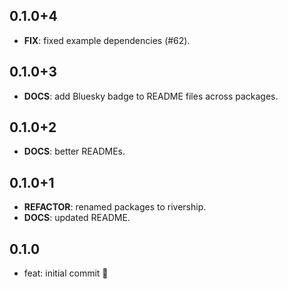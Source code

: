## 0.1.0+4

 - **FIX**: fixed example dependencies (#62).

## 0.1.0+3

 - **DOCS**: add Bluesky badge to README files across packages.

## 0.1.0+2

 - **DOCS**: better READMEs.

## 0.1.0+1

 - **REFACTOR**: renamed packages to rivership.
 - **DOCS**: updated README.

## 0.1.0

- feat: initial commit 🎉
